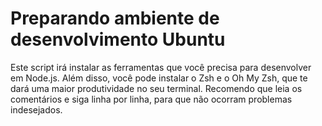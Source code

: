 # Preparando ambiente de desenvolvimento Ubuntu
Este script irá instalar as ferramentas que você precisa para desenvolver em Node.js. Além disso, você pode instalar o Zsh e o Oh My Zsh, que te dará uma maior produtividade no seu terminal. 
Recomendo que leia os comentários e siga linha por linha, para que não ocorram problemas indesejados. 

